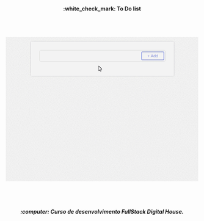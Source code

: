 <h4 align="center">
  :white_check_mark: To Do list
</h4>
 
<br/>
<br/>

<p align="center">
    <img alt="Switch button" src=".github/preview.gif"  width="600px" >
</p>

<br/>
<br/>

<h5 align="center">
  :computer: Curso de desenvolvimento FullStack Digital House.
</h5>

<br>
<br>
